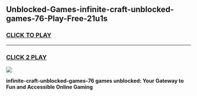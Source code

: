 
## Unblocked-Games-infinite-craft-unblocked-games-76-Play-Free-21u1s
<h3>
<a href="https://premium76.site?title=infinite-craft-unblocked-games-76&ref=23A">CLICK TO PLAY</a></h3>
<hr>

<h3>
<a href="https://premium76.site?title=infinite-craft-unblocked-games-76&ref=23A">CLICK 2 PLAY</a>
  
</h3>

<a href="https://premium76.site?title=infinite-craft-unblocked-games-76&ref=23A"><img src="https://clearcache.store/games.png"></a>


**infinite-craft-unblocked-games-76 games unblocked: Your Gateway to Fun and Accessible Online Gaming**
